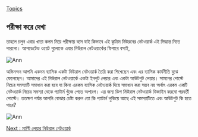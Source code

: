 [Topics](/SUMMARY.md)

## পরীক্ষা করে দেখা  

তাহলে চলুন এবার খাতা কলম নিয়ে পরীক্ষায় বসে যাই কিভাবে এই কৃত্রিম নিউরনের নেটওয়ার্ক এই সিদ্ধান্ত নিতে পারলো। আপডেটেড ওয়েট গুলোকে এবার নিউরাল নেটওয়ার্কের ফিগারে বসাই,  

![Ann](https://nuhil.files.wordpress.com/2017/05/screen-shot-2017-05-18-at-10-15-30-pm.png?w=720&h=361 "Ann")  

অভিনন্দন আপনি একদম ব্যাসিক একটা নিউরাল নেটওয়ার্ক তৈরি করা শিখেছেন এবং এর ব্যাসিক কার্যনীতি বুঝে ফেলেছেন। আমাদের এই নিউরাল নেটওয়ার্কে একটা ইনপুট লেয়ার এবং একটা আউটপুট লেয়ার। সামনের পোস্টে নিচের সমস্যাটি সমাধান করা হবে যা কিনা এরকম ব্যাসিক নেটওয়ার্ক দিয়ে সমাধান করা সম্ভব নয় অর্থাৎ এরকম একটি নেটওয়ার্ক নিচের সমস্যা থেকে প্যাটার্ন খুঁজে পেতে অপারগ। এর জন্য  ডিপ নিউরাল নেটওয়ার্ক ডিজাইন করবো পরবর্তী পোস্টে। ততক্ষণ পর্যন্ত আপনি বোঝার চেষ্টা করুন তো কি প্যাটার্ন লুকিয়ে আছে এই সমস্যাটিতে এবং আউটপুট কি হতে পারে?  

![Ann](https://nuhil.files.wordpress.com/2017/05/screen-shot-2017-05-18-at-9-35-36-pm.png?w=720&h=301 "Ann")  

[Next : মাল্টি লেয়ার নিউরাল নেটওয়ার্ক](multi-layer-nn.md)